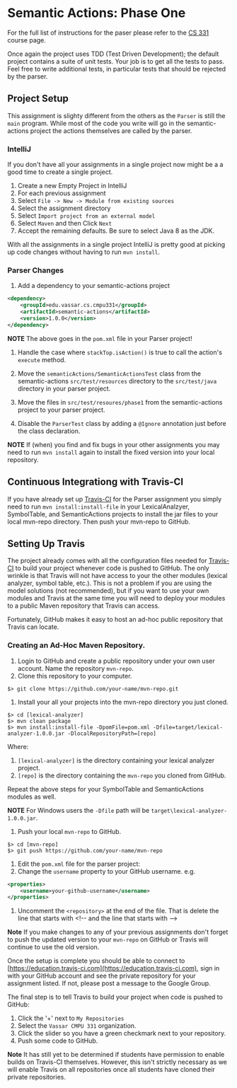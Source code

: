 #  Semantic Actions: Phase One

For the full list of instructions for the paser please refer to the
[CS 331](http://www.cs.vassar.edu/~cs331) course page.

Once again the project uses TDD (Test Driven Development); the default 
project contains a suite of unit tests.  Your job is to get all the tests
to pass.  Feel free to write additional tests, in particular tests that
should be rejected by the parser.

## Project Setup

This assignment is slighty different from the others as the `Parser` is still 
the `main` program.  While most of the code you write will go in the semantic-actions
project the actions themselves are called by the parser.

### IntelliJ

If you don't have all your assignments in a single project now might be a
a good time to create a single project.

1. Create a new Empty Project in IntelliJ
1. For each previous assignment
  1. Select `File -> New -> Module from existing sources`
  1. Select the assignment directory
  1. Select `Import project from an external model`
  1. Select `Maven` and then Click `Next`
  1. Accept the remaining defaults. Be sure to select Java 8 as the JDK.

With all the assignments in a single project IntelliJ is pretty good at
picking up code changes without having to run `mvn install`.

### Parser Changes

1. Add a dependency to your semantic-actions project

  ```xml
  <dependency>
      <groupId>edu.vassar.cs.cmpu331</groupId>    
      <artifactId>semantic-actions</artifactId>
      <version>1.0.0</version>
  </dependency>
  ```
  **NOTE** The above goes in the `pom.xml` file in your Parser project!
  
1. Handle the case where `stackTop.isAction()` is true to call the action's
`execute` method.

1. Move the `semanticActions/SemanticActionsTest` class from the semantic-actions
`src/test/resources` directory to the `src/test/java` directory in your parser project.

1. Move the files in `src/test/resoures/phase1` from the semantic-actions project
to your parser project.

1. Disable the `ParserTest` class by adding a `@Ignore` annotation just before
the class declaration.

**NOTE** If (when) you find and fix bugs in your other assignments you may
need to run `mvn install` again to install the fixed version into your
local repository.

## Continuous Integrationg with Travis-CI

If you have already set up [Travis-CI](https://education.travis-ci.com)
for the Parser assignment you simply need to run `mvn install:install-file`
in your LexicalAnalzyer, SymbolTable, and SemanticActions projects to 
install the jar files to your local mvn-repo directory. Then push your mvn-repo to
GitHub.

## Setting Up Travis

The project already comes with all the configuration files needed for 
[Travis-CI](https://education.travis-ci.com) to build your project whenever
code is pushed to GitHub.  The only wrinkle is that Travis will not have access
to your the other modules (lexical analyzer, symbol table, etc.). This is not a problem if you are using the model
solutions (not recommended), but if you want
to use your own modules and Travis at the same time you will need
to deploy your modules to a public Maven repository that Travis
can access.

Fortunately, GitHub makes it easy to host an ad-hoc public repository that
Travis can locate.

### Creating an Ad-Hoc Maven Repository.

1. Login to GitHub and create a public repository under your own user account.
  Name the repository `mvn-repo`.
1. Clone this repository to your computer.
  
  ```
  $> git clone https://github.com/your-name/mvn-repo.git
  ```
1. Install your all your projects into the mvn-repo directory you just cloned.
  
  ```
  $> cd [lexical-analyzer] 
  $> mvn clean package
  $> mvn install:install-file -DpomFile=pom.xml -Dfile=target/lexical-analyzer-1.0.0.jar -DlocalRepositoryPath=[repo]
  ```

  Where:

  1. `[lexical-analyzer]` is the directory containing your lexical analyzer project.
  1. `[repo]` is the directory containing the `mvn-repo` you cloned from GitHub.

  Repeat the above steps for your SymbolTable and SemanticActions modules as well.
  
  **NOTE** For Windows users the `-Dfile` path will be `target\lexical-analyzer-1.0.0.jar`.
1. Push your local `mvn-repo` to GitHub.

  ```
  $> cd [mvn-repo]
  $> git push https://github.com/your-name/mvn-repo
  ```
1. Edit the `pom.xml` file for the parser project:
  1. Change the `username` property to your GitHub username. e.g.
  ```xml
  <properties>
      <username>your-github-username</username>
  </properties>
  ```
  1. Uncomment the `<repository>` at the end of the file.  That is delete
  the line that starts with &lt;!-- and the line that starts with --&gt;
  
**Note** If you make changes to any of your previous assignments don't forget to push the
updated version to your `mvn-repo` on GitHub or Travis will continue to
use the old version.

Once the setup is complete you should be able to connect to [https://education.travis-ci.com](https://education.travis-ci.com),
sign in with your GitHub account and see the private repository for your
assignment listed.  If not, please post a message to the Google Group.

The final step is to tell Travis to build your project when code is pushed to GitHub:
 
1. Click the '+' next to `My Repositories`
1. Select the `Vassar CMPU 331` organization.
1. Click the slider so you have a green checkmark next to your repository.
1. Push some code to GitHub.

**Note** It has still yet to be determined if students have permission to enable builds on
Travis-CI themselves.  However, this isn't strictly necessary as we will enable
Travis on all repositories once all students have cloned their private 
repositories.
